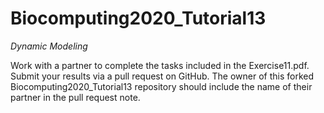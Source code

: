 # Biocomputing2020_Tutorial13
*Dynamic Modeling*

Work with a partner to complete the tasks included in the Exercise11.pdf. Submit your results via a pull request on GitHub. The owner of this forked Biocomputing2020_Tutorial13 repository should include the name of their partner in the pull request note.
